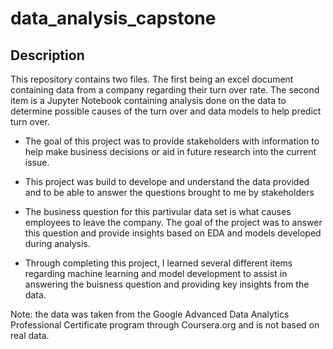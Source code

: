 # data_analysis_capstone

## Description
This repository contains two files. The first being an excel document containing data from a company regarding their turn over rate. The second item is a Jupyter Notebook containing analysis done on the data to determine possible causes of the turn over and data models to help predict turn over.


- The goal of this project was to provide stakeholders with information to help make business decisions or aid in future research into the current issue.

- This project was build to develope and understand the data provided and to be able to answer the questions brought to me by stakeholders

- The business question for this partivular data set is what causes employees to leave the company. The goal of the project was to answer this question and provide insights based on EDA and models developed during analysis.

- Through completing this project, I learned several different items regarding machine learning and model development to assist in answering the buisness question and providing key insights from the data.


Note: the data was taken from the Google Advanced Data Analytics Professional Certificate program through Coursera.org and is not based on real data.
